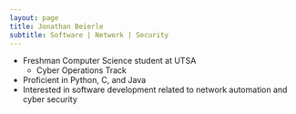 ```yaml
---
layout: page
title: Jonathan Beierle
subtitle: Software | Network | Security
---
```


- Freshman Computer Science student at UTSA
    - Cyber Operations Track
- Proficient in Python, C, and Java
- Interested in software development related to network automation and cyber security